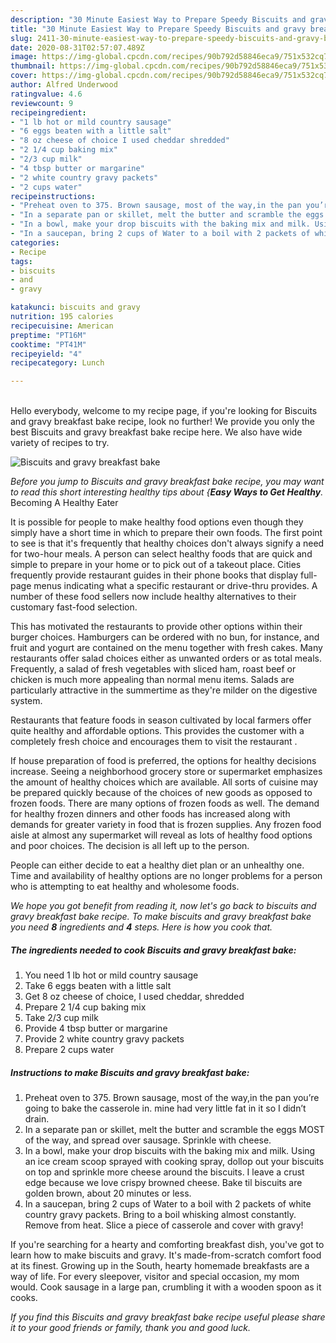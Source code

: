 ```yaml
---
description: "30 Minute Easiest Way to Prepare Speedy Biscuits and gravy breakfast bake"
title: "30 Minute Easiest Way to Prepare Speedy Biscuits and gravy breakfast bake"
slug: 2411-30-minute-easiest-way-to-prepare-speedy-biscuits-and-gravy-breakfast-bake
date: 2020-08-31T02:57:07.489Z
image: https://img-global.cpcdn.com/recipes/90b792d58846eca9/751x532cq70/biscuits-and-gravy-breakfast-bake-recipe-main-photo.jpg
thumbnail: https://img-global.cpcdn.com/recipes/90b792d58846eca9/751x532cq70/biscuits-and-gravy-breakfast-bake-recipe-main-photo.jpg
cover: https://img-global.cpcdn.com/recipes/90b792d58846eca9/751x532cq70/biscuits-and-gravy-breakfast-bake-recipe-main-photo.jpg
author: Alfred Underwood
ratingvalue: 4.6
reviewcount: 9
recipeingredient:
- "1 lb hot or mild country sausage"
- "6 eggs beaten with a little salt"
- "8 oz cheese of choice I used cheddar shredded"
- "2 1/4 cup baking mix"
- "2/3 cup milk"
- "4 tbsp butter or margarine"
- "2 white country gravy packets"
- "2 cups water"
recipeinstructions:
- "Preheat oven to 375. Brown sausage, most of the way,in the pan you’re going to bake the casserole in. mine had very little fat in it so I didn’t drain."
- "In a separate pan or skillet, melt the butter and scramble the eggs MOST of the way, and spread over sausage. Sprinkle with cheese."
- "In a bowl, make your drop biscuits with the baking mix and milk. Using an ice cream scoop sprayed with cooking spray, dollop out your biscuits on top and sprinkle more cheese around the biscuits. I leave a crust edge because we love crispy browned cheese. Bake til biscuits are golden brown, about 20 minutes or less."
- "In a saucepan, bring 2 cups of Water to a boil with 2 packets of white country gravy packets. Bring to a boil whisking almost constantly. Remove from heat. Slice a piece of casserole and cover with gravy!"
categories:
- Recipe
tags:
- biscuits
- and
- gravy

katakunci: biscuits and gravy 
nutrition: 195 calories
recipecuisine: American
preptime: "PT16M"
cooktime: "PT41M"
recipeyield: "4"
recipecategory: Lunch

---
```

<br>
Hello everybody, welcome to my recipe page, if you're looking for Biscuits and gravy breakfast bake recipe, look no further! We provide you only the best Biscuits and gravy breakfast bake recipe here. We also have wide variety of recipes to try.
<br>


![Biscuits and gravy breakfast bake](https://img-global.cpcdn.com/recipes/90b792d58846eca9/751x532cq70/biscuits-and-gravy-breakfast-bake-recipe-main-photo.jpg)

<i>Before you jump to Biscuits and gravy breakfast bake recipe, you may want to read this short interesting healthy tips about {<strong>Easy Ways to Get Healthy</strong>.</i>
Becoming A Healthy Eater

It is possible for people to make healthy food options even though they simply have a short time in which to prepare their own foods. The first point to see is that it's frequently that healthy choices don't always signify a need for two-hour meals. A person can select healthy foods that are quick and simple to prepare in your home or to pick out of a takeout place. Cities frequently provide restaurant guides in their phone books that display full-page menus indicating what a specific restaurant or drive-thru provides. A number of these food sellers now include healthy alternatives to their customary fast-food selection.

 This has motivated the restaurants to provide other options within their burger choices. Hamburgers can be ordered with no bun, for instance, and fruit and yogurt are contained on the menu together with fresh cakes. Many restaurants offer salad choices either as unwanted orders or as total meals. Frequently, a salad of fresh vegetables with sliced ham, roast beef or chicken is much more appealing than normal menu items.  Salads are particularly attractive in the summertime as they're milder on the digestive system.

Restaurants that feature foods in season cultivated by local farmers offer quite healthy and affordable options.  This provides the customer with a completely fresh choice and encourages them to visit the restaurant .

If house preparation of food is preferred, the options for healthy decisions increase. Seeing a neighborhood grocery store or supermarket emphasizes the amount of healthy choices which are available.  All sorts of cuisine may be prepared quickly because of the choices of new goods as opposed to frozen foods. There are many options of frozen foods as well. The demand for healthy frozen dinners and other foods has increased along with demands for greater variety in food that is frozen supplies. Any frozen food aisle at almost any supermarket will reveal as lots of healthy food options and poor choices. The decision is all left up to the person.

People can either decide to eat a healthy diet plan or an unhealthy one. Time and availability of healthy options are no longer problems for a person who is attempting to eat healthy and wholesome foods.


<i>We hope you got benefit from reading it, now let's go back to biscuits and gravy breakfast bake recipe. To make biscuits and gravy breakfast bake you need <strong>8</strong> ingredients and <strong>4</strong> steps. Here is how you cook that.
</i>

##### The ingredients needed to cook Biscuits and gravy breakfast bake:

1. You need 1 lb hot or mild country sausage
1. Take 6 eggs beaten with a little salt
1. Get 8 oz cheese of choice, I used cheddar, shredded
1. Prepare 2 1/4 cup baking mix
1. Take 2/3 cup milk
1. Provide 4 tbsp butter or margarine
1. Provide 2 white country gravy packets
1. Prepare 2 cups water


##### Instructions to make Biscuits and gravy breakfast bake:

1. Preheat oven to 375. Brown sausage, most of the way,in the pan you’re going to bake the casserole in. mine had very little fat in it so I didn’t drain.
1. In a separate pan or skillet, melt the butter and scramble the eggs MOST of the way, and spread over sausage. Sprinkle with cheese.
1. In a bowl, make your drop biscuits with the baking mix and milk. Using an ice cream scoop sprayed with cooking spray, dollop out your biscuits on top and sprinkle more cheese around the biscuits. I leave a crust edge because we love crispy browned cheese. Bake til biscuits are golden brown, about 20 minutes or less.
1. In a saucepan, bring 2 cups of Water to a boil with 2 packets of white country gravy packets. Bring to a boil whisking almost constantly. Remove from heat. Slice a piece of casserole and cover with gravy!


If you&#39;re searching for a hearty and comforting breakfast dish, you&#39;ve got to learn how to make biscuits and gravy. It&#39;s made-from-scratch comfort food at its finest. Growing up in the South, hearty homemade breakfasts are a way of life. For every sleepover, visitor and special occasion, my mom would. Cook sausage in a large pan, crumbling it with a wooden spoon as it cooks. 

<i>If you find this Biscuits and gravy breakfast bake recipe useful please share it to your good friends or family, thank you and good luck.</i>
